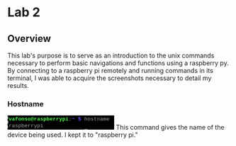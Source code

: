# Lab 2
## Overview
This lab's purpose is to serve as an introduction to the unix commands necessary to perform basic navigations and functions using a raspberry py.
By connecting to a raspberry pi remotely and running commands in its terminal, I was able to acquire the screenshots necessary to detail my results.

### Hostname
![hostname](https://github.com/VictorAfonso1208/CPE-322/blob/main/Labs/Lab2/Lab2Images/hostname.png)
This command gives the name of the device being used. I kept it to "raspberry pi."
